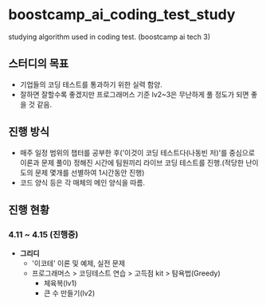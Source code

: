 # boostcamp_ai_coding_test_study
studying algorithm used in coding test. (boostcamp ai tech 3)

## 스터디의 목표
- 기업들의 코딩 테스트를 통과하기 위한 실력 함양.
- 잘하면 잘할수록 좋겠지만 프로그래머스 기준 lv2~3은 무난하게 풀 정도가 되면 좋을 것 같음.

## 진행 방식
- 매주 일정 범위의 챕터를 공부한 후('이것이 코딩 테스트다(나동빈 저)'를 중심으로 이론과 문제 풀이) 정해진 시간에 팀원끼리 라이브 코딩 테스트를 진행.(적당한 난이도의 문제 몇개를 선별하여 1시간동안 진행)
- 코드 양식 등은 각 매체의 메인 양식을 따름.

## 진행 현황
### 4.11 ~ 4.15 (진행중)
- **그리디**
    - '이코테' 이론 및 예제, 실전 문제
    - 프로그래머스 > 코딩테스트 연습 > 고득점 kit > 탐욕법(Greedy)
        - 체육복(lv1)
        - 큰 수 만들기(lv2)